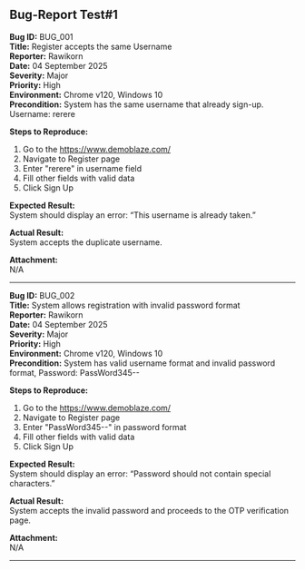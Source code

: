 ## Bug-Report Test#1

**Bug ID:** BUG_001  
**Title:** Register accepts the same Username  
**Reporter:** Rawikorn  
**Date:** 04 September 2025  
**Severity:** Major  
**Priority:** High  
**Environment:** Chrome v120, Windows 10  
**Precondition:** System has the same username that already sign-up. Username: rerere

**Steps to Reproduce:**  
1. Go to the https://www.demoblaze.com/
2. Navigate to Register page
3. Enter "rerere" in username field
4. Fill other fields with valid data
5. Click Sign Up

**Expected Result:**  
System should display an error: “This username is already taken.”

**Actual Result:**  
System accepts the duplicate username.

**Attachment:**  
N/A

---

**Bug ID:** BUG_002  
**Title:** System allows registration with invalid password format  
**Reporter:** Rawikorn  
**Date:** 04 September 2025  
**Severity:** Major  
**Priority:** High  
**Environment:** Chrome v120, Windows 10  
**Precondition:** System has valid username format and invalid password format, Password: PassWord345--

**Steps to Reproduce:**  
1. Go to the https://www.demoblaze.com/
2. Navigate to Register page
3. Enter "PassWord345--" in password format
4. Fill other fields with valid data
5. Click Sign Up

**Expected Result:**  
System should display an error: “Password should not contain special characters.”

**Actual Result:**  
System accepts the invalid password and proceeds to the OTP verification page.

**Attachment:**  
N/A

---

